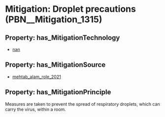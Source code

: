 # Mitigation: __Droplet precautions__ (PBN__Mitigation_1315)

## Property: has_MitigationTechnology

* [nan](../Technology/PBN__Technology_22)

## Property: has_MitigationSource

* [mehtab_alam_role_2021](../Article/PBN__Article_267)

## Property: has_MitigationPrinciple

Measures are taken to prevent the spread of respiratory droplets, which can carry the virus, within a room.

